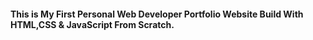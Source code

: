#### This is My First Personal Web Developer Portfolio Website Build With HTML,CSS & JavaScript From Scratch.